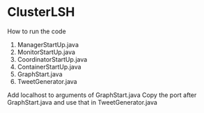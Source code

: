 ClusterLSH
==========
How to run the code
1. ManagerStartUp.java
2. MonitorStartUp.java
3. CoordinatorStartUp.java
4. ContainerStartUp.java
5. GraphStart.java
6. TweetGenerator.java

Add localhost to arguments of GraphStart.java
Copy the port after GraphStart.java and use that in TweetGenerator.java
